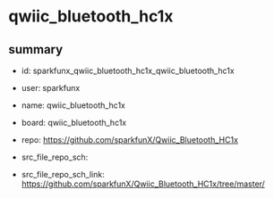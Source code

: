 # qwiic_bluetooth_hc1x
 
## summary 
* id: sparkfunx_qwiic_bluetooth_hc1x_qwiic_bluetooth_hc1x
* user: sparkfunx
* name: qwiic_bluetooth_hc1x
* board: qwiic_bluetooth_hc1x
* repo: https://github.com/sparkfunX/Qwiic_Bluetooth_HC1x



* src_file_repo_sch: 
* src_file_repo_sch_link: https://github.com/sparkfunX/Qwiic_Bluetooth_HC1x/tree/master/




